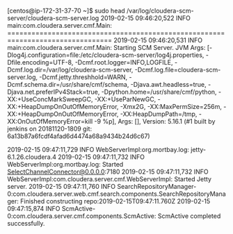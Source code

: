 [centos@ip-172-31-37-70 ~]$ sudo head /var/log/cloudera-scm-server/cloudera-scm-server.log
2019-02-15 09:46:20,522 INFO main:com.cloudera.server.cmf.Main: ================================================================================
2019-02-15 09:46:20,531 INFO main:com.cloudera.server.cmf.Main: Starting SCM Server. JVM Args: [-Dlog4j.configuration=file:/etc/cloudera-scm-server/log4j.properties, -Dfile.encoding=UTF-8, -Dcmf.root.logger=INFO,LOGFILE, -Dcmf.log.dir=/var/log/cloudera-scm-server, -Dcmf.log.file=cloudera-scm-server.log, -Dcmf.jetty.threshhold=WARN, -Dcmf.schema.dir=/usr/share/cmf/schema, -Djava.awt.headless=true, -Djava.net.preferIPv4Stack=true, -Dpython.home=/usr/share/cmf/python, -XX:+UseConcMarkSweepGC, -XX:+UseParNewGC, -XX:+HeapDumpOnOutOfMemoryError, -Xmx2G, -XX:MaxPermSize=256m, -XX:+HeapDumpOnOutOfMemoryError, -XX:HeapDumpPath=/tmp, -XX:OnOutOfMemoryError=kill -9 %p], Args: [], Version: 5.16.1 (#1 built by jenkins on 20181120-1809 git: 6a13b87a6fcdf4afad6d4474a68a9434b24d6c67)

2019-02-15 09:47:11,729 INFO WebServerImpl:org.mortbay.log: jetty-6.1.26.cloudera.4
2019-02-15 09:47:11,732 INFO WebServerImpl:org.mortbay.log: Started SelectChannelConnector@0.0.0.0:7180
2019-02-15 09:47:11,732 INFO WebServerImpl:com.cloudera.server.cmf.WebServerImpl: Started Jetty server.
2019-02-15 09:47:11,760 INFO SearchRepositoryManager-0:com.cloudera.server.web.cmf.search.components.SearchRepositoryManager: Finished constructing repo:2019-02-15T09:47:11.760Z
2019-02-15 09:47:15,874 INFO ScmActive-0:com.cloudera.server.cmf.components.ScmActive: ScmActive completed successfully.